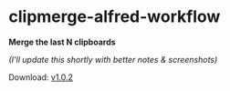 # clipmerge-alfred-workflow
**Merge the last N clipboards**

_(I'll update this shortly with better notes & screenshots)_

Download: [v1.0.2](https://github.com/luckman212/clipmerge-alfred-workflow/blob/master/ClipMerge_1.0.2.alfredworkflow?raw=true)
